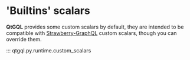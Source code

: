 
# 'Builtins' scalars
**QtGQL** provides some custom scalars by default, they are intended to be compatible with
[Strawberry-GraphQL](https://strawberry.rocks/docs/types/scalars#scalars) custom scalars,
though you can override them.

::: qtgql.py.runtime.custom_scalars
